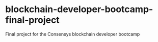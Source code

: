 # blockchain-developer-bootcamp-final-project
Final project for the Consensys blockchain developer bootcamp

